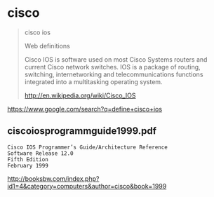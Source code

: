 # cisco

> cisco ios
>
> Web definitions
>
> Cisco IOS is software used on most Cisco Systems routers and current Cisco network switches. IOS is a package of routing, switching, internetworking and telecommunications functions integrated into a multitasking operating system.
>
> http://en.wikipedia.org/wiki/Cisco_IOS

https://www.google.com/search?q=define+cisco+ios

## ciscoiosprogrammguide1999.pdf

```
Cisco IOS Programmer’s Guide/Architecture Reference
Software Release 12.0
Fifth Edition
February 1999
```

http://booksbw.com/index.php?id1=4&category=computers&author=cisco&book=1999
